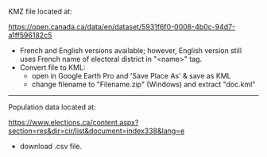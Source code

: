 KMZ file located at:

<a>https://open.canada.ca/data/en/dataset/5931f6f0-0008-4b0c-94d7-a1ff596182c5</a>

- French and English versions available; however, English version still uses French name of electoral district in "\<name>" tag.
- Convert file to KML:
   - open in Google Earth Pro and 'Save Place As' & save as KML
   - change filename to "Filename.zip" (Windows) and extract "doc.kml"

------------
Population data located at:
  
<a>https://www.elections.ca/content.aspx?section=res&dir=cir/list&document=index338&lang=e</a>

- download .csv file.
